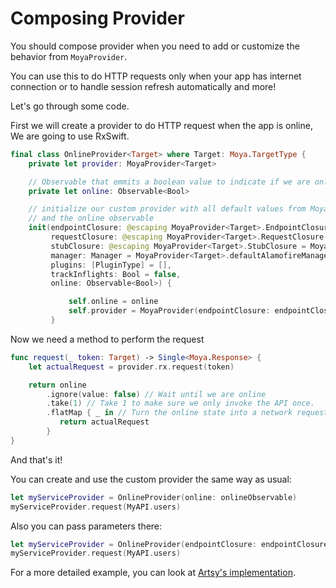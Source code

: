 # Composing Provider

You should compose provider when you need to add or customize the behavior from `MoyaProvider`.

You can use this to do HTTP requests only when your app has internet connection or to handle session refresh automatically and more!

Let's go through some code.

First we will create a provider to do HTTP request when the app is online, We are going to use RxSwift.

```swift
final class OnlineProvider<Target> where Target: Moya.TargetType {
    private let provider: MoyaProvider<Target>

    // Observable that emmits a boolean value to indicate if we are online or offline
    private let online: Observable<Bool>

    // initialize our custom provider with all default values from MoyaProvider
    // and the online observable
    init(endpointClosure: @escaping MoyaProvider<Target>.EndpointClosure = MoyaProvider.defaultEndpointMapping,
         requestClosure: @escaping MoyaProvider<Target>.RequestClosure = MoyaProvider.defaultRequestMapping,
         stubClosure: @escaping MoyaProvider<Target>.StubClosure = MoyaProvider.neverStub,
         manager: Manager = MoyaProvider<Target>.defaultAlamofireManager(),
         plugins: [PluginType] = [],
         trackInflights: Bool = false,
         online: Observable<Bool>) {

             self.online = online
             self.provider = MoyaProvider(endpointClosure: endpointClosure, requestClosure: requestClosure, stubClosure: stubClosure, manager: manager, plugins: plugins, trackInflights: trackInflights)
         }
```

Now we need a method to perform the request

```swift
func request(_ token: Target) -> Single<Moya.Response> {
    let actualRequest = provider.rx.request(token)

    return online
        .ignore(value: false) // Wait until we are online
        .take(1) // Take 1 to make sure we only invoke the API once.
        .flatMap { _ in // Turn the online state into a network request
           return actualRequest
        }
}
```

And that's it! 

You can create and use the custom provider the same way as usual:

```swift
let myServiceProvider = OnlineProvider(online: onlineObservable)
myServiceProvider.request(MyAPI.users)
```

Also you can pass parameters there:

```swift
let myServiceProvider = OnlineProvider(endpointClosure: endpointClosure, plugins: [NetworkLogger()], online: onlineObservable)
myServiceProvider.request(MyAPI.users)
```

For a more detailed example, you can look at [Artsy's implementation](https://github.com/artsy/eidolon/blob/master/Kiosk/App/Networking/Networking.swift).
